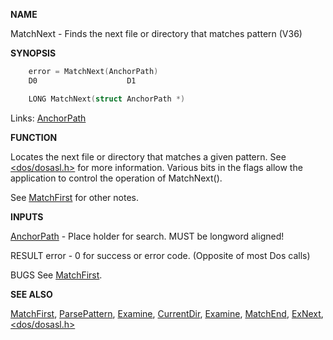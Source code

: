 
**NAME**

MatchNext - Finds the next file or directory that matches pattern (V36)

**SYNOPSIS**

```c
    error = MatchNext(AnchorPath)
    D0                    D1

    LONG MatchNext(struct AnchorPath *)

```
Links: [AnchorPath](_0070) 

**FUNCTION**

Locates the next file or directory that matches a given pattern.
See [&#060;dos/dosasl.h&#062;](_0070) for more information.  Various bits in the flags
allow the application to control the operation of MatchNext().

See [MatchFirst](MatchFirst) for other notes.

**INPUTS**

[AnchorPath](_0070) - Place holder for search.  MUST be longword aligned!

RESULT
error - 0 for success or error code.  (Opposite of most Dos calls)

BUGS
See [MatchFirst](MatchFirst).

**SEE ALSO**

[MatchFirst](MatchFirst), [ParsePattern](ParsePattern), [Examine](Examine), [CurrentDir](CurrentDir), [Examine](Examine),
[MatchEnd](MatchEnd), [ExNext](ExNext), [&#060;dos/dosasl.h&#062;](_0070)
